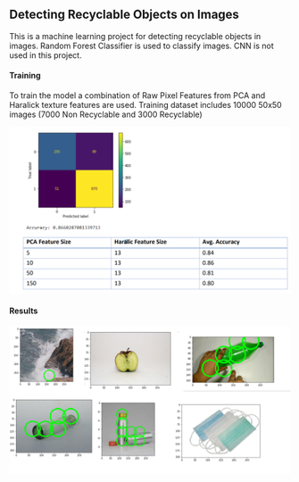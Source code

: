 ## Detecting Recyclable Objects on Images

This is a machine learning project for detecting recyclable objects in images. Random Forest Classifier is used to classify images. CNN is not used in this project.

#### Training
To train the model a combination of Raw Pixel Features from PCA and Haralick texture features are used.
Training dataset includes 10000 50x50 images 
(7000 Non Recyclable and 3000 Recyclable)

![alt text](test_images/training.png)

#### Results

![alt text](test_images/results.png)
